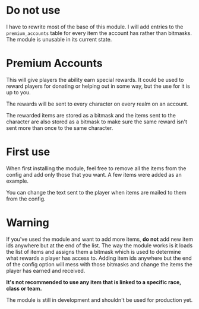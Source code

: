 # Do not use
I have to rewrite most of the base of this module. I will add entries to the `premium_accounts` table for every item the account has rather than bitmasks. The module is unusable in its current state.

# Premium Accounts
This will give players the ability earn special rewards. It could be used to reward players for donating or helping out in some way, but the use for it is up to you.

The rewards will be sent to every character on every realm on an account.

The rewarded items are stored as a bitmask and the items sent to the character are also stored as a bitmask to make sure the same reward isn't sent more than once to the same character.

# First use
When first installing the module, feel free to remove all the items from the config and add only those that you want. A few items were added as an example.

You can change the text sent to the player when items are mailed to them from the config.

# Warning
If you've used the module and want to add more items, **do not** add new item ids anywhere but at the end of the list. The way the module works is it loads the list of items and assigns them a bitmask which is used to determine what rewards a player has access to. Adding item ids anywhere but the end of the config option will mess with those bitmasks and change the items the player has earned and received.

**It's not recommended to use any item that is linked to a specific race, class or team.**

The module is still in development and shouldn't be used for production yet.
